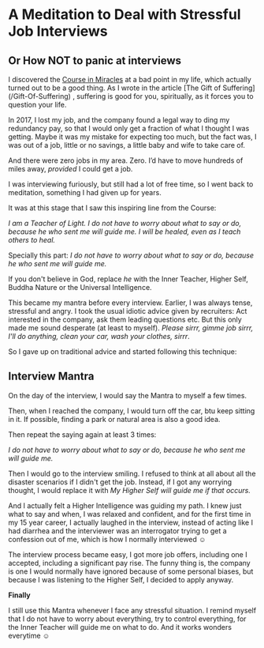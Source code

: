 # A Meditation to Deal with Stressful Job Interviews

 

## Or How NOT to panic at interviews

 

I discovered the [Course in Miracles](/course-in-miracles) at a bad point in my life, which actually turned out to be a good thing. As I wrote in the article [The Gift of Suffering] (/Gift-Of-Suffering) , suffering is good for you, spiritually, as it forces you to question your life.

 

In 2017, I lost my job, and the company found a legal way to ding my redundancy pay, so that I would only get a fraction of what I thought I was getting. Maybe it was my mistake for expecting too much, but the fact was, I was out of a job, little or no savings, a little baby and wife to take care of.

 

And there were zero jobs in my area. Zero. I’d have to move hundreds of miles away, *provided* I could get a job.

 

I was interviewing furiously, but still had a lot of free time, so I went back to meditation, something I had given up for years.

 

It was at this stage that I saw this inspiring line from the Course:

 

*I am a Teacher of Light. I do not have to worry about what to say or do, because he who sent me will guide me. I will be healed, even as I teach others to heal.*

 

Specially this part: *I do not have to worry about what to say or do, because he who sent me will guide me.*



 If you don't believe in God, replace *he* with the Inner Teacher, Higher Self, Buddha Nature or the Universal Intelligence.



This became my mantra before every interview. Earlier, I was always tense, stressful and angry. I took the usual idiotic advice given by recruiters: Act interested in the company, ask them leading questions etc. But this only made me sound desperate (at least to myself). *Please sirrr, gimme job sirrr, I'll do anything, clean your car, wash your clothes, sirrr*.

So I gave up on traditional advice and started following this technique:

## Interview Mantra

On the day of the interview, I would say the Mantra to myself a few times.

Then, when I reached the company, I would turn off the car, btu keep sitting in it. If possible, finding a park or natural area is also a good idea.

Then repeat the saying again at least 3 times:

*I do not have to worry about what to say or do, because he who sent me will guide me.*

Then I would go to the interview smiling. I refused to think at all about all the disaster scenarios if I didn't get the job. Instead, if I got any worrying thought, I would replace it with *My Higher Self will guide me if that occurs.*

And I actually felt a Higher Intelligence was guiding my path. I knew just what to say and when, I was relaxed and confident, and for the first time in my 15 year career, I actually laughed in the interview, instead of acting like I had diarrhea and the interviewer was an interrogator trying to get a confession out of me, which is how I normally interviewed ☺ 

The interview process became easy, I got more job offers, including one I accepted, including a significant pay rise. The funny thing is, the company is one I would normally have ignored because of some personal biases, but because I was listening to the Higher Self, I decided to apply anyway.

**Finally** 

I still use this Mantra whenever I face any stressful situation. I remind myself that I do not have to worry about everything, try to control everything, for the Inner Teacher will guide me on what to do. And it works wonders everytime ☺ 
